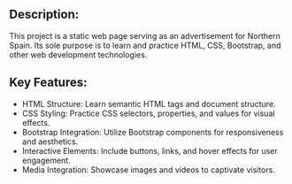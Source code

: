 ## Description:
This project is a static web page serving as an advertisement for Northern Spain. Its sole purpose is to learn and practice HTML, CSS, Bootstrap, and other web development technologies.

## Key Features:

- HTML Structure: Learn semantic HTML tags and document structure.
- CSS Styling: Practice CSS selectors, properties, and values for visual effects.
- Bootstrap Integration: Utilize Bootstrap components for responsiveness and aesthetics.
- Interactive Elements: Include buttons, links, and hover effects for user engagement.
- Media Integration: Showcase images and videos to captivate visitors.
